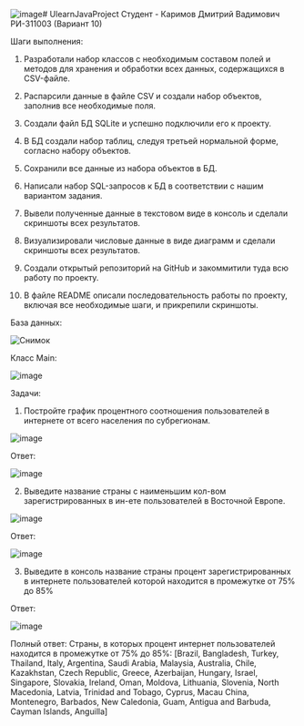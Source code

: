 ![image](https://github.com/BazarJackson/UlearnJavaProject/assets/123628690/7c18fa8b-2972-4f5a-9c8c-1a9e4196cc09)# UlearnJavaProject
Студент - Каримов Дмитрий Вадимович РИ-311003 (Вариант 10)

Шаги выполнения:

1. Разработали набор классов с необходимым составом полей и методов для хранения и обработки всех данных, содержащихся в CSV-файле.

2. Распарсили данные в файле CSV и создали набор объектов, заполнив все необходимые поля.

3. Создали файл БД SQLite и успешно подключили его к проекту.

4. В БД создали набор таблиц, следуя третьей нормальной форме, согласно набору объектов.

5. Сохранили все данные из набора объектов в БД.

6. Написали набор SQL-запросов к БД в соответствии с нашим вариантом задания.

7. Вывели полученные данные в текстовом виде в консоль и сделали скриншоты всех результатов.

8. Визуализировали числовые данные в виде диаграмм и сделали скриншоты всех результатов.

9. Создали открытый репозиторий на GitHub и закоммитили туда всю работу по проекту.

10. В файле README описали последовательность работы по проекту, включая все необходимые шаги, и прикрепили скриншоты.

База данных:

![Снимок](https://github.com/BazarJackson/UlearnJavaProject/assets/123628690/6a1e42fe-a605-405c-93ab-455651f4e1a4)

Класс Main:

![image](https://github.com/BazarJackson/UlearnJavaProject/assets/123628690/7a16251a-1691-4b06-b8e9-255d2f134aeb)

Задачи:

1. Постройте график процентного соотношения пользователей в интернете от всего населения по субрегионам.

![image](https://github.com/BazarJackson/UlearnJavaProject/assets/123628690/fd6ca73a-6632-4e5d-989e-9f4a6e407f02)

Ответ:

![image](https://github.com/BazarJackson/UlearnJavaProject/assets/123628690/b31e1a6d-34bb-4623-9089-0e74e1407993)

2. Выведите название страны с наименьшим кол-вом зарегистрированных в ин-ете пользователей в Восточной Европе.

![image](https://github.com/BazarJackson/UlearnJavaProject/assets/123628690/fc2a6b22-c9ce-4fe3-b441-19b1f2655e89)

Ответ:

![image](https://github.com/BazarJackson/UlearnJavaProject/assets/123628690/db81a0df-5062-4101-80a5-cd739897ca6b)

3. Выведите в консоль название страны процент зарегистрированных в интернете пользователей которой находится в промежутке от 75% до 85%

Ответ:

![image](https://github.com/BazarJackson/UlearnJavaProject/assets/123628690/71393689-b110-4011-81e4-067498ffc6c8)

Полный ответ:
Страны, в которых процент интернет пользователей находится в промежутке от 75% до 85%:
[Brazil, Bangladesh, Turkey, Thailand, Italy, Argentina, Saudi Arabia, Malaysia, Australia, Chile, Kazakhstan, Czech Republic, Greece, Azerbaijan, Hungary, Israel, Singapore, Slovakia, Ireland, Oman, Moldova, Lithuania, Slovenia, North Macedonia, Latvia, Trinidad and Tobago, Cyprus, Macau China, Montenegro, Barbados, New Caledonia, Guam, Antigua and Barbuda, Cayman Islands, Anguilla]


